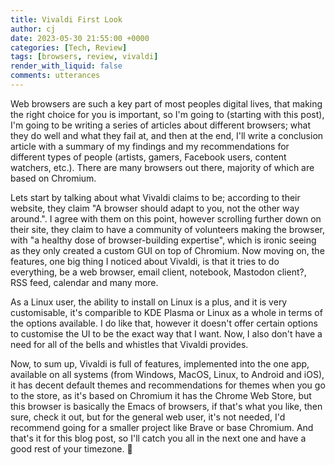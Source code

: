 ```yaml
---
title: Vivaldi First Look
author: cj
date: 2023-05-30 21:55:00 +0000
categories: [Tech, Review]
tags: [browsers, review, vivaldi]
render_with_liquid: false
comments: utterances
---
```



Web browsers are such a key part of most peoples digital lives, that making the right choice for you is important, so I'm going to (starting with this post), I'm going to be writing a series of articles about different browsers; what they do well and what they fail at, and then at the end, I'll write a conclusion article with a summary of my findings and my recommendations for different types of people (artists, gamers, Facebook users, content watchers, etc.). There are many browsers out there, majority of which are based on Chromium.

Lets start by talking about what Vivaldi claims to be; according to their website, they claim "A browser should adapt to you, not the other way around.". I agree with them on this point, however scrolling further down on their site, they claim to have a community of volunteers making the browser, with "a healthy dose of browser-building expertise", which is ironic seeing as they only created a custom GUI on top of Chromium. Now moving on, the features, one big thing I noticed about Vivaldi, is that it tries to do everything, be a web browser, email client, notebook, Mastodon client?, RSS feed, calendar and many more.

As a Linux user, the ability to install on Linux is a plus, and it is very customisable, it's comparible to KDE Plasma or Linux as a whole in terms of the options available. I do like that, however it doesn't offer certain options to customise the UI to be the exact way that I want. Now, I also don't have a need for all of the bells and whistles that Vivaldi provides.

Now, to sum up, Vivaldi is full of features, implemented into the one app, available on all systems (from Windows, MacOS, Linux, to Android and iOS), it has decent default themes and recommendations for themes when you go to the store, as it's based on Chromium it has the Chrome Web Store, but this browser is basically the Emacs of browsers, if that's what you like, then sure, check it out, but for the general web user, it's not needed, I'd recommend going for a smaller project like Brave or base Chromium. And that's it for this blog post, so I'll catch you all in the next one and have a good rest of your timezone. :wave:

<script src="https://utteranc.es/client.js"
        repo="LinuxGamer/sitebeta"
        issue-term="pathname"
        theme="github-dark"
        crossorigin="anonymous"
        async>
</script>